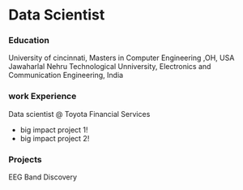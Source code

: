 # Data Scientist
### Education
University of cincinnati, Masters in Computer Engineering ,OH, USA
Jawaharlal Nehru Technological Unniversity, Electronics and Communication Engineering, India
### work Experience
Data scientist @ Toyota Financial Services
- big impact project 1!
- big impact project 2!
### Projects
EEG Band Discovery
